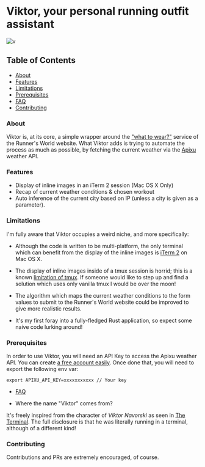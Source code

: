 
# Viktor, your personal running outfit assistant

![v](https://cloud.githubusercontent.com/assets/442035/21232347/842fa4e8-c2eb-11e6-8e75-c369ed1d8125.png)

## Table of Contents

* [About](#about)
* [Features](#features)
* [Limitations](#limitations)
* [Prerequisites](#prerequisites)
* [FAQ](#faq)
* [Contributing](#contributing)

### About

Viktor is, at its core, a simple wrapper around the ["what to wear?"](http://www.runnersworld.com/what-to-wear) service
of the Runner's World website. What Viktor adds is trying to automate the process as much as possible, by fetching
the current weather via the [Apixu](https://www.apixu.com) weather API.

### Features

* Display of inline images in an iTerm 2 session (Mac OS X Only)
* Recap of current weather conditions & chosen workout
* Auto inference of the current city based on IP (unless a city is given as a parameter).

### Limitations

I'm fully aware that Viktor occupies a weird niche, and more specifically:

* Although the code is written to be multi-platform, the only terminal which can benefit from
the display of the inline images is [iTerm 2](https://www.iterm2.com/documentation-images.html) on Mac OS X.

* The display of inline images inside of a tmux session is horrid; this is a known [limitation of tmux](https://gitlab.com/gnachman/iterm2/issues/3898).
If someone would like to step up and find a solution which uses only vanilla tmux I would be over the moon!

* The algorithm which maps the current weather conditions to the form values to submit to the Runner's World website
could be improved to give more realistic results.

* It's my first foray into a fully-fledged Rust application, so expect some naive code lurking around!

### Prerequisites

In order to use Viktor, you will need an API Key to access the Apixu weather API.
You can create [a free account easily](https://www.apixu.com/signup.aspx). Once done that,
you will need to export the following env var:

```
export APIXU_API_KEY=xxxxxxxxxxx // Your key
```

* [FAQ](#faq)

* Where the name "Viktor" comes from?

It's freely inspired from the character of _Viktor Navorski_ as seen in [The Terminal](https://en.wikipedia.org/wiki/The_Terminal).
The full disclosure is that he was literally running in a terminal, although of a different kind!

### Contributing

Contributions and PRs are extremely encouraged, of course.

